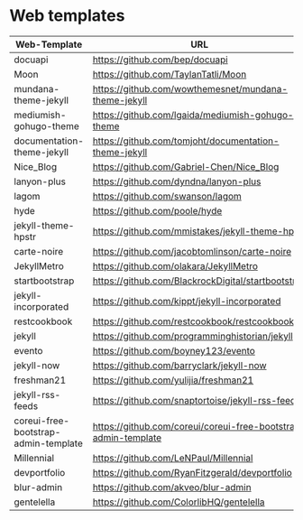 # Web templates

|Web-Template|                          URL                                                             |
|------------|------------------------------------------------------------------------------------------|
|docuapi|https://github.com/bep/docuapi|
|Moon|https://github.com/TaylanTatli/Moon|
|mundana-theme-jekyll|https://github.com/wowthemesnet/mundana-theme-jekyll|
|mediumish-gohugo-theme|https://github.com/lgaida/mediumish-gohugo-theme|
|documentation-theme-jekyll|https://github.com/tomjoht/documentation-theme-jekyll|
|Nice_Blog|https://github.com/Gabriel-Chen/Nice_Blog|
|lanyon-plus|https://github.com/dyndna/lanyon-plus|
|lagom|https://github.com/swanson/lagom|
|hyde|https://github.com/poole/hyde|
|jekyll-theme-hpstr|https://github.com/mmistakes/jekyll-theme-hpstr|
|carte-noire|https://github.com/jacobtomlinson/carte-noire|
|JekyllMetro|https://github.com/olakara/JekyllMetro|
|startbootstrap|https://github.com/BlackrockDigital/startbootstrap|
|jekyll-incorporated|https://github.com/kippt/jekyll-incorporated|
|restcookbook|https://github.com/restcookbook/restcookbook|
|jekyll|https://github.com/programminghistorian/jekyll|
|evento|https://github.com/boyney123/evento|
|jekyll-now|https://github.com/barryclark/jekyll-now|
|freshman21|https://github.com/yulijia/freshman21|
|jekyll-rss-feeds|https://github.com/snaptortoise/jekyll-rss-feeds|
|coreui-free-bootstrap-admin-template|https://github.com/coreui/coreui-free-bootstrap-admin-template|
|Millennial|https://github.com/LeNPaul/Millennial|
|devportfolio|https://github.com/RyanFitzgerald/devportfolio|
|blur-admin|https://github.com/akveo/blur-admin|
|gentelella|https://github.com/ColorlibHQ/gentelella|






